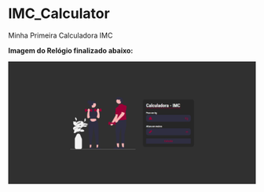 # IMC_Calculator
 Minha Primeira Calculadora IMC

**Imagem do Relógio finalizado abaixo:**

![Print IMC](IMC-1.png)